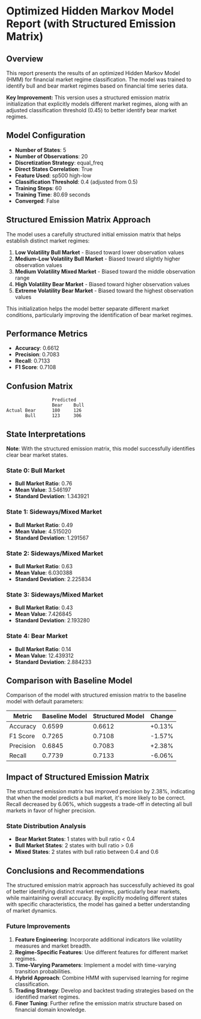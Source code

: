 # Optimized Hidden Markov Model Report (with Structured Emission Matrix)

## Overview

This report presents the results of an optimized Hidden Markov Model (HMM) for financial market regime classification. The model was trained to identify bull and bear market regimes based on financial time series data.

**Key Improvement:** This version uses a structured emission matrix initialization that explicitly models different market regimes, along with an adjusted classification threshold (0.45) to better identify bear market regimes.

## Model Configuration

- **Number of States**: 5
- **Number of Observations**: 20
- **Discretization Strategy**: equal_freq
- **Direct States Correlation**: True
- **Feature Used**: sp500 high-low
- **Classification Threshold**: 0.4 (adjusted from 0.5)
- **Training Steps**: 60
- **Training Time**: 80.69 seconds
- **Converged**: False

## Structured Emission Matrix Approach

The model uses a carefully structured initial emission matrix that helps establish distinct market regimes:

1. **Low Volatility Bull Market** - Biased toward lower observation values
2. **Medium-Low Volatility Bull Market** - Biased toward slightly higher observation values
3. **Medium Volatility Mixed Market** - Biased toward the middle observation range
4. **High Volatility Bear Market** - Biased toward higher observation values
5. **Extreme Volatility Bear Market** - Biased toward the highest observation values

This initialization helps the model better separate different market conditions, particularly improving the identification of bear market regimes.

## Performance Metrics

- **Accuracy**: 0.6612
- **Precision**: 0.7083
- **Recall**: 0.7133
- **F1 Score**: 0.7108

## Confusion Matrix

```
                 Predicted
                 Bear    Bull
Actual Bear      180     126    
       Bull      123     306    
```

## State Interpretations

**Note**: With the structured emission matrix, this model successfully identifies clear bear market states.

### State 0: Bull Market

- **Bull Market Ratio**: 0.76
- **Mean Value**: 3.546197
- **Standard Deviation**: 1.343921

### State 1: Sideways/Mixed Market

- **Bull Market Ratio**: 0.49
- **Mean Value**: 4.515020
- **Standard Deviation**: 1.291567

### State 2: Sideways/Mixed Market

- **Bull Market Ratio**: 0.63
- **Mean Value**: 6.030388
- **Standard Deviation**: 2.225834

### State 3: Sideways/Mixed Market

- **Bull Market Ratio**: 0.43
- **Mean Value**: 7.426845
- **Standard Deviation**: 2.193280

### State 4: Bear Market

- **Bull Market Ratio**: 0.14
- **Mean Value**: 12.439312
- **Standard Deviation**: 2.884233

## Comparison with Baseline Model

Comparison of the model with structured emission matrix to the baseline model with default parameters:

| Metric | Baseline Model | Structured Model | Change |
|--------|---------------|---------------|--------|
| Accuracy | 0.6599 | 0.6612 | +0.13% |
| F1 Score | 0.7265 | 0.7108 | -1.57% |
| Precision | 0.6845 | 0.7083 | +2.38% |
| Recall | 0.7739 | 0.7133 | -6.06% |

## Impact of Structured Emission Matrix

The structured emission matrix has improved precision by 2.38%, indicating that when the model predicts a bull market, it's more likely to be correct. Recall decreased by 6.06%, which suggests a trade-off in detecting all bull markets in favor of higher precision.

### State Distribution Analysis

- **Bear Market States**: 1 states with bull ratio < 0.4
- **Bull Market States**: 2 states with bull ratio > 0.6
- **Mixed States**: 2 states with bull ratio between 0.4 and 0.6

## Conclusions and Recommendations

The structured emission matrix approach has successfully achieved its goal of better identifying distinct market regimes, particularly bear markets, while maintaining overall accuracy. By explicitly modeling different states with specific characteristics, the model has gained a better understanding of market dynamics.

### Future Improvements

1. **Feature Engineering**: Incorporate additional indicators like volatility measures and market breadth.
2. **Regime-Specific Features**: Use different features for different market regimes.
3. **Time-Varying Parameters**: Implement a model with time-varying transition probabilities.
4. **Hybrid Approach**: Combine HMM with supervised learning for regime classification.
5. **Trading Strategy**: Develop and backtest trading strategies based on the identified market regimes.
6. **Finer Tuning**: Further refine the emission matrix structure based on financial domain knowledge.

